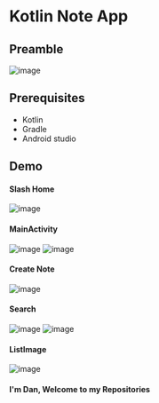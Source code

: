 # Kotlin Note App
## Preamble
![image](https://user-images.githubusercontent.com/127305381/236701412-07aff912-3cbc-4250-a176-29bb2f228c65.png)
## Prerequisites
- Kotlin
- Gradle 
- Android studio
## Demo
#### Slash Home
![image](https://github.com/Dan-blcw/Kotlin-NoteApp/assets/127305381/4cdb7e9d-baab-44ba-ad68-a66083cf3746)
#### MainActivity
![image](https://github.com/Dan-blcw/Kotlin-NoteApp/assets/127305381/a59afd4f-a760-4808-89db-cafa181afcdd)
![image](https://github.com/Dan-blcw/Kotlin-NoteApp/assets/127305381/78dba51d-0889-409b-bb13-e4358ee7f4b5)
#### Create Note
![image](https://github.com/Dan-blcw/Kotlin-NoteApp/assets/127305381/b83b5613-87bb-4843-9d53-d56fa33a9acd)
#### Search
![image](https://github.com/Dan-blcw/Kotlin-NoteApp/assets/127305381/5f1df95d-4054-4fb7-bf2f-788af7f898e8)
![image](https://github.com/Dan-blcw/Kotlin-NoteApp/assets/127305381/d377fa66-1540-4531-ab9e-8157e9c921e8)
#### ListImage
![image](https://github.com/Dan-blcw/Kotlin-NoteApp/assets/127305381/ff8d33ae-4c48-47a8-afeb-692390f44af3)

#### I'm Dan, Welcome to my Repositories

